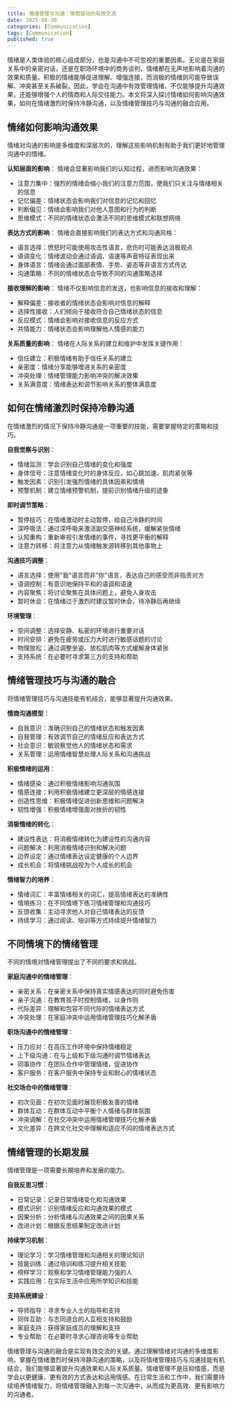 ```yaml
---
title: 情绪管理与沟通：情商驱动的有效交流
date: 2025-08-30
categories: [Communication]
tags: [Communication]
published: true
---
```


情绪是人类体验的核心组成部分，也是沟通中不可忽视的重要因素。无论是在家庭关系中的亲密对话，还是在职场环境中的商务谈判，情绪都在无声地影响着沟通的效果和质量。积极的情绪能够促进理解、增强连接，而消极的情绪则可能导致误解、冲突甚至关系破裂。因此，学会在沟通中有效管理情绪，不仅能够提升沟通效果，还能够增强个人的情商和人际交往能力。本文将深入探讨情绪如何影响沟通效果，如何在情绪激烈时保持冷静沟通，以及情绪管理技巧与沟通的融合应用。

## 情绪如何影响沟通效果

情绪对沟通的影响是多维度和深层次的，理解这些影响机制有助于我们更好地管理沟通中的情绪。

**认知层面的影响**：
情绪会显著影响我们的认知过程，进而影响沟通效果：
- 注意力集中：强烈的情绪会缩小我们的注意力范围，使我们只关注与情绪相关的信息
- 记忆偏差：情绪状态会影响我们对信息的记忆和回忆
- 判断偏见：情绪会影响我们对他人意图和行为的判断
- 思维模式：不同的情绪状态会激活不同的思维模式和联想网络

**表达方式的影响**：
情绪会直接影响我们的表达方式和沟通风格：
- 语言选择：愤怒时可能使用攻击性语言，悲伤时可能表达消极观点
- 语调变化：情绪波动会通过语调、语速等声音特征表现出来
- 身体语言：情绪会通过面部表情、手势、姿态等非语言方式传达
- 沟通策略：不同的情绪状态会导致不同的沟通策略选择

**接收理解的影响**：
情绪不仅影响信息的发送，也影响信息的接收和理解：
- 解释偏差：接收者的情绪状态会影响对信息的解释
- 选择性接收：人们倾向于接收符合自己情绪状态的信息
- 反应模式：情绪会影响对接收信息的反应方式
- 共情能力：情绪状态会影响理解他人情感的能力

**关系质量的影响**：
情绪在人际关系的建立和维护中发挥关键作用：
- 信任建立：积极情绪有助于信任关系的建立
- 亲密度：情绪分享能够增进关系的亲密度
- 冲突处理：情绪管理能力影响冲突的解决效果
- 关系满意度：情绪表达和调节影响关系的整体满意度

## 如何在情绪激烈时保持冷静沟通

在情绪激烈的情况下保持冷静沟通是一项重要的技能，需要掌握特定的策略和技巧。

**自我觉察与识别**：
- 情绪监测：学会识别自己情绪的变化和强度
- 身体信号：注意情绪变化时的身体反应，如心跳加速、肌肉紧张等
- 触发因素：识别引发强烈情绪的具体因素和情境
- 预警机制：建立情绪预警机制，提前识别情绪升级的迹象

**即时调节策略**：
- 暂停技巧：在情绪激动时主动暂停，给自己冷静的时间
- 深呼吸法：通过深呼吸来激活副交感神经系统，缓解紧张情绪
- 认知重构：重新审视引发情绪的事件，寻找更平衡的解释
- 注意力转移：将注意力从情绪触发源转移到其他事物上

**沟通技巧调整**：
- 语言选择：使用"我"语言而非"你"语言，表达自己的感受而非指责对方
- 语调控制：有意识地保持平和的语调和语速
- 内容聚焦：将讨论聚焦在具体问题上，避免人身攻击
- 暂时休会：在情绪过于激烈时建议暂时休会，待冷静后再继续

**环境管理**：
- 空间调整：选择安静、私密的环境进行重要对话
- 时间安排：避免在疲劳或压力大时进行敏感话题的讨论
- 物理放松：通过调整坐姿、放松肌肉等方式缓解身体紧张
- 支持系统：在必要时寻求第三方的支持和帮助

## 情绪管理技巧与沟通的融合

将情绪管理技巧与沟通技能有机结合，能够显著提升沟通效果。

**情商沟通模型**：
- 自我意识：准确识别自己的情绪状态和触发因素
- 自我管理：有效调节自己的情绪反应和表达方式
- 社会意识：敏锐察觉他人的情绪状态和需求
- 关系管理：运用情绪智慧处理人际关系和沟通挑战

**积极情绪的运用**：
- 情绪感染：通过积极情绪影响沟通氛围
- 情感连接：利用积极情绪建立更深层的情感连接
- 创造性思维：积极情绪促进创新思维和问题解决
- 韧性增强：积极情绪增强面对挫折的韧性

**消极情绪的转化**：
- 建设性表达：将消极情绪转化为建设性的沟通内容
- 问题解决：利用消极情绪识别和解决问题
- 边界设定：通过情绪表达设定健康的个人边界
- 成长机会：将情绪挑战视为个人成长的机会

**情绪智力的培养**：
- 情绪词汇：丰富情绪相关的词汇，提高情绪表达的准确性
- 情境练习：在不同情境下练习情绪管理和沟通技巧
- 反馈收集：主动寻求他人对自己情绪表达的反馈
- 持续学习：通过阅读、培训等方式持续提升情绪智力

## 不同情境下的情绪管理

不同的情境对情绪管理提出了不同的要求和挑战。

**家庭沟通中的情绪管理**：
- 亲密关系：在亲密关系中保持真实情感表达的同时避免伤害
- 亲子沟通：在教育孩子时控制情绪，以身作则
- 代际差异：理解和包容不同代际的情绪表达方式
- 冲突处理：在家庭冲突中运用情绪管理技巧化解矛盾

**职场沟通中的情绪管理**：
- 压力应对：在高压工作环境中保持情绪稳定
- 上下级沟通：在与上级和下级沟通时调节情绪表达
- 同事协作：在团队合作中管理情绪，促进协作
- 客户服务：在客户服务中保持专业和耐心的情绪状态

**社交场合中的情绪管理**：
- 初次见面：在初次见面时展现积极友善的情绪
- 群体互动：在群体互动中平衡个人情绪与群体氛围
- 冲突调解：在社交冲突中运用情绪管理技巧化解矛盾
- 文化差异：在跨文化社交中理解和适应不同的情绪表达方式

## 情绪管理的长期发展

情绪管理是一项需要长期培养和发展的能力。

**自我反思习惯**：
- 日常记录：记录日常情绪变化和沟通效果
- 模式识别：识别情绪反应和沟通效果的模式
- 因果分析：分析情绪与沟通效果之间的因果关系
- 改进计划：根据反思结果制定改进计划

**持续学习机制**：
- 理论学习：学习情绪管理和沟通相关的理论知识
- 技能训练：通过培训和练习提升相关技能
- 榜样学习：观察和学习情绪管理能力强的人
- 实践应用：在实际生活中应用所学知识和技能

**支持系统建设**：
- 导师指导：寻求专业人士的指导和支持
- 同伴互助：与志同道合的人互相支持和鼓励
- 家庭支持：获得家庭成员的理解和支持
- 专业帮助：在必要时寻求心理咨询等专业帮助

情绪管理与沟通的融合是实现有效交流的关键。通过理解情绪对沟通的多维度影响，掌握在情绪激烈时保持冷静沟通的策略，以及将情绪管理技巧与沟通技能有机结合，我们能够显著提升沟通效果和人际关系质量。情绪管理不是压抑情感，而是学会以更健康、更有效的方式表达和运用情感。在日常生活和工作中，我们需要持续培养情绪智力，将情绪管理融入到每一次沟通中，从而成为更高效、更有影响力的沟通者。